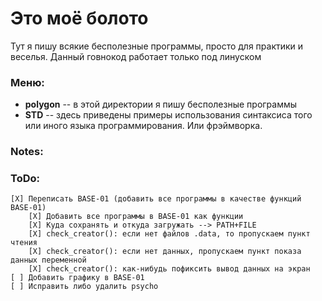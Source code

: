 # Это моё болото

Тут я пишу всякие бесполезные программы, просто для практики и веселья.
Данный говнокод работает только под линуском

### Меню:
  * **polygon** -- в этой директории я пишу бесполезные программы  
  * **STD** -- здесь приведены примеры использования синтаксиса того или иного языка программирования. Или фрэймворка.  

### Notes:

### ToDo:
    [X] Переписать BASE-01 (добавить все программы в качестве функций BASE-01)
        [X] Добавить все программы в BASE-01 как функции
        [X] Куда сохранять и откуда загружать --> PATH+FILE
        [X] check_creator(): если нет файлов .data, то пропускаем пункт чтения
        [X] check_creator(): если нет данных, пропускаем пункт показа данных переменной
        [X] check_creator(): как-нибудь пофиксить вывод данных на экран
    [ ] Добавить графику в BASE-01
    [ ] Исправить либо удалить psycho
